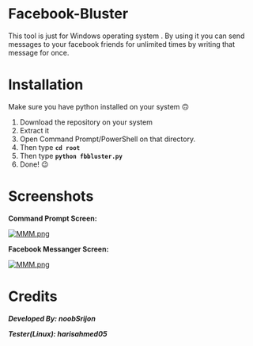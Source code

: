 # Facebook-Bluster
This tool is just for Windows operating system . 
By using it you can send messages to your facebook friends for unlimited times by writing that message for once.

# Installation
Make sure you have python installed on your system :upside_down_face:

1. Download the repository on your system 
2. Extract it
3. Open Command Prompt/PowerShell on that directory.
4. Then type **```cd root```**
5. Then type **```python fbbluster.py```**
6. Done! :wink:

# Screenshots

**Command Prompt Screen:**


[![MMM.png](https://i.postimg.cc/wvm6H1MW/MMM.png)](https://raw.githubusercontent.com/noobSrijon/Facebook-Bluster/master/screenshots/Command%20Prompt.png)


**Facebook Messanger Screen:**


[![MMM.png](https://i.postimg.cc/CLZR5xtV/MMM.png)](https://raw.githubusercontent.com/noobSrijon/Facebook-Bluster/master/screenshots/messages.png)




# Credits
***Developed By: noobSrijon*** 

***Tester(Linux): harisahmed05***
